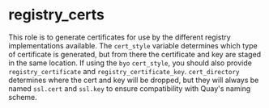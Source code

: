 registry_certs
==============

This role is to generate certificates for use by the different registry implementations available. The `cert_style` variable determines which type of certificate is generated, but from there the certificate and key are staged in the same location. If using the `byo` `cert_style`, you should also provide `registry_certificate` and `registry_certificate_key`. `cert_directory` determines where the cert and key will be dropped, but they will always be named `ssl.cert` and `ssl.key` to ensure compatibility with Quay's naming scheme.
